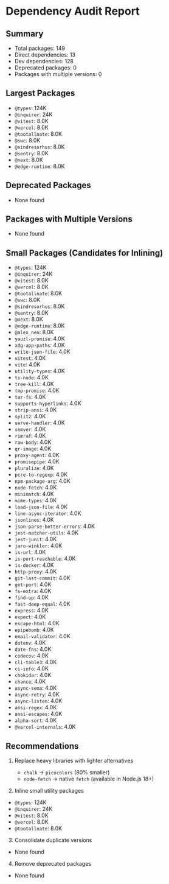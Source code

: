 # Dependency Audit Report

## Summary

- Total packages: 149
- Direct dependencies: 13
- Dev dependencies: 128
- Deprecated packages: 0
- Packages with multiple versions: 0

## Largest Packages

- `@types`: 124K
- `@inquirer`: 24K
- `@vitest`: 8.0K
- `@vercel`: 8.0K
- `@tootallnate`: 8.0K
- `@swc`: 8.0K
- `@sindresorhus`: 8.0K
- `@sentry`: 8.0K
- `@next`: 8.0K
- `@edge-runtime`: 8.0K

## Deprecated Packages

- None found

## Packages with Multiple Versions

- None found

## Small Packages (Candidates for Inlining)

- `@types`: 124K
- `@inquirer`: 24K
- `@vitest`: 8.0K
- `@vercel`: 8.0K
- `@tootallnate`: 8.0K
- `@swc`: 8.0K
- `@sindresorhus`: 8.0K
- `@sentry`: 8.0K
- `@next`: 8.0K
- `@edge-runtime`: 8.0K
- `@alex_neo`: 8.0K
- `yauzl-promise`: 4.0K
- `xdg-app-paths`: 4.0K
- `write-json-file`: 4.0K
- `vitest`: 4.0K
- `vite`: 4.0K
- `utility-types`: 4.0K
- `ts-node`: 4.0K
- `tree-kill`: 4.0K
- `tmp-promise`: 4.0K
- `tar-fs`: 4.0K
- `supports-hyperlinks`: 4.0K
- `strip-ansi`: 4.0K
- `split2`: 4.0K
- `serve-handler`: 4.0K
- `semver`: 4.0K
- `rimraf`: 4.0K
- `raw-body`: 4.0K
- `qr-image`: 4.0K
- `proxy-agent`: 4.0K
- `promisepipe`: 4.0K
- `pluralize`: 4.0K
- `pcre-to-regexp`: 4.0K
- `npm-package-arg`: 4.0K
- `node-fetch`: 4.0K
- `minimatch`: 4.0K
- `mime-types`: 4.0K
- `load-json-file`: 4.0K
- `line-async-iterator`: 4.0K
- `jsonlines`: 4.0K
- `json-parse-better-errors`: 4.0K
- `jest-matcher-utils`: 4.0K
- `jest-junit`: 4.0K
- `jaro-winkler`: 4.0K
- `is-url`: 4.0K
- `is-port-reachable`: 4.0K
- `is-docker`: 4.0K
- `http-proxy`: 4.0K
- `git-last-commit`: 4.0K
- `get-port`: 4.0K
- `fs-extra`: 4.0K
- `find-up`: 4.0K
- `fast-deep-equal`: 4.0K
- `express`: 4.0K
- `expect`: 4.0K
- `escape-html`: 4.0K
- `epipebomb`: 4.0K
- `email-validator`: 4.0K
- `dotenv`: 4.0K
- `date-fns`: 4.0K
- `codecov`: 4.0K
- `cli-table3`: 4.0K
- `ci-info`: 4.0K
- `chokidar`: 4.0K
- `chance`: 4.0K
- `async-sema`: 4.0K
- `async-retry`: 4.0K
- `async-listen`: 4.0K
- `ansi-regex`: 4.0K
- `ansi-escapes`: 4.0K
- `alpha-sort`: 4.0K
- `@vercel-internals`: 4.0K

## Recommendations

1. Replace heavy libraries with lighter alternatives

   - `chalk` → `picocolors` (80% smaller)
   - `node-fetch` → native `fetch` (available in Node.js 18+)

2. Inline small utility packages

- `@types`: 124K
- `@inquirer`: 24K
- `@vitest`: 8.0K
- `@vercel`: 8.0K
- `@tootallnate`: 8.0K

3. Consolidate duplicate versions

- None found

4. Remove deprecated packages

- None found
